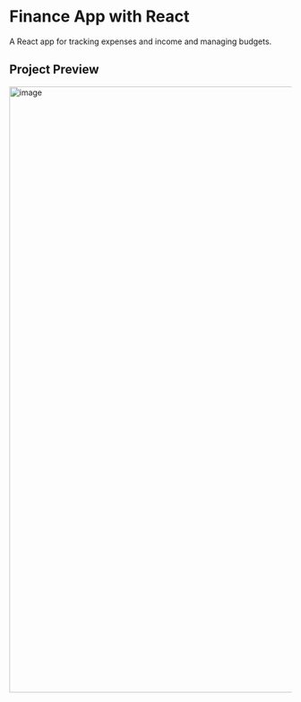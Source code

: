 # Finance App with React
A React app for tracking expenses and income and managing budgets.

## Project Preview
<img width="1920" height="1080" alt="image" src="https://github.com/user-attachments/assets/c6aa7792-179f-463c-b93f-db70cee29585" />


